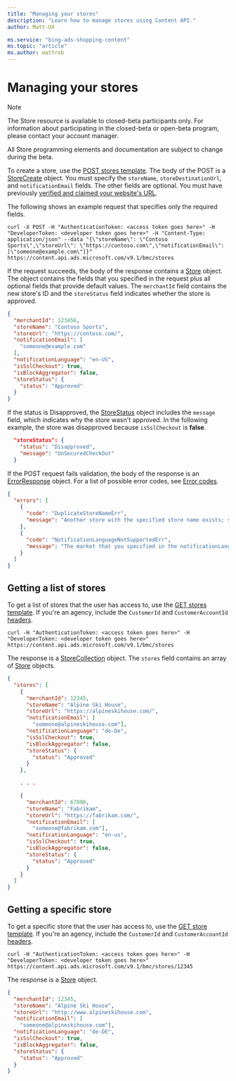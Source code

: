 ```yaml
---
title: "Managing your stores"
description: "Learn how to manage stores using Content API."
author: Matt-UX

ms.service: "bing-ads-shopping-content"
ms.topic: "article"
ms.author: mattrob
---
```


# Managing your stores

> [!NOTE]
> The Store resource is available to closed-beta participants only. For information about participating in the closed-beta or open-beta program, please contact your account manager.
>
> All Store programming elements and documentation are subject to change during the beta.

To create a store, use the [POST stores template](store-resource.md#stores-template). The body of the POST is a [StoreCreate](store-resource.md#storecreate) object. You must specify the `storeName`, `storeDestinationUrl`, and `notificationEmail` fields. The other fields are optional. You must have previously <a href="https://help.ads.microsoft.com/#apex/3/en/50888/1" target="_blank">verified and claimed your website's URL</a>.

The following shows an example request that specifies only the required fields.

```curl
curl -X POST -H "AuthenticationToken: <access token goes here>" -H "DeveloperToken: <developer token goes here>" -H "Content-Type: application/json" --data "{\"storeName\": \"Contoso Sports\",\"storeUrl\": \"https://contoso.com\",\"notificationEmail\": [\"someone@example.com\"]}"  https://content.api.ads.microsoft.com/v9.1/bmc/stores
```

If the request succeeds, the body of the response contains a [Store](store-resource.md#store) object. The object contains the fields that you specified in the request plus all optional fields that provide default values. The `merchantId` field contains the new store's ID and the `storeStatus` field indicates whether the store is approved. 

```json
{
  "merchantId": 123456,
  "storeName": "Contoso Sports",
  "storeUrl": "https://contoso.com/",
  "notificationEmail": [
    "someone@example.com"
  ],
  "notificationLanguage": "en-US",
  "isSslCheckout": true,
  "isBlockAggregator": false,
  "storeStatus": {
    "status": "Approved"
  }
}
```

If the status is Disapproved, the [StoreStatus](store-resource.md#storestatus) object includes the `message` field, which indicates why the store wasn't approved. In the following example, the store was disapproved because `isSslCheckout` is **false**.

```json
  "storeStatus": {
    "status": "Disapproved",
    "message": "UnSecuredCheckOut"
  }
```

If the POST request fails validation, the body of the response is an [ErrorResponse](store-resource.md#errorresponse) object. For a list of possible error codes, see [Error codes](store-resource.md#error-codes).

```json
{
  "errors": [
    {
      "code": "DuplicateStoreNameErr",
      "message": "Another store with the specified store name exists; store names must be unique with Microsoft Merchant Center."
    },
    {
      "code": "NotificationLanguageNotSupportedErr",
      "message": "The market that you specified in the notificationLanguage field is not valid."
    }
  ]
}
```


## Getting a list of stores

To get a list of stores that the user has access to, use the [GET stores template](store-resource.md#stores-template). If you're an agency, include the `CustomerId` and `CustomerAccountId` [headers](store-resource.md#headers).

```curl
curl -H "AuthenticationToken: <access token goes here>" -H "DeveloperToken: <developer token goes here>"  https://content.api.ads.microsoft.com/v9.1/bmc/stores
```

The response is a [StoreCollection](store-resource.md#storecollection) object. The `stores` field contains an array of [Store](store-resource.md#store) objects.

```json
{
  "stores": [
    {
      "merchantId": 12345,
      "storeName": "Alpine Ski House",
      "storeUrl": "https://alpineskihouse.com/",
      "notificationEmail": [
        "someone@alpineskihouse.com"],
      "notificationLanguage": "de-De",
      "isSslCheckout": true,
      "isBlockAggregator": false,
      "storeStatus": {
        "status": "Approved"
      }
    },

    . . .

    {
      "merchantId": 67890,
      "storeName": "Fabrikam",
      "storeUrl": "https://fabrikam.com/",
      "notificationEmail": [
        "someone@fabrikam.com"],
      "notificationLanguage": "en-us",
      "isSslCheckout": true,
      "isBlockAggregator": false,
      "storeStatus": {
        "status": "Approved"
      }
    }
  ]
}
```


## Getting a specific store

To get a specific store that the user has access to, use the [GET store template](store-resource.md#storesmerchantid-template). If you're an agency, include the `CustomerId` and `CustomerAccountId` [headers](store-resource.md#headers).

```curl
curl -H "AuthenticationToken: <access token goes here>" -H "DeveloperToken: <developer token goes here>"  https://content.api.ads.microsoft.com/v9.1/bmc/stores/12345
```

The response is a [Store](store-resource.md#store) object.

```json
{
  "merchantId": 12345,
  "storeName": "Alpine Ski House",
  "storeUrl": "http://www.alpineskihouse.com",
  "notificationEmail": [
    "someone@alpineskihouse.com"],
  "notificationLanguage": "de-DE",
  "isSslCheckout": true,
  "isBlockAggregator": false,
  "storeStatus": {
    "status": "Approved"
  }
}
```
